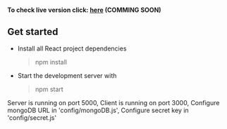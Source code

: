 #### To check live version click: [here](https://msulewski.pl) (COMMING SOON)

## Get started

- Install all React project dependencies

  > npm install

- Start the development server with
  > npm start

Server is running on port 5000,
Client is running on port 3000,
Configure mongoDB URL in 'config/mongoDB.js',
Configure secret key in 'config/secret.js'
